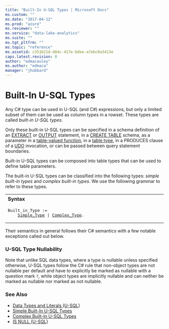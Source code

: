 ```yaml
---
title: "Built-In U-SQL Types | Microsoft Docs"
ms.custom: ""
ms.date: "2017-04-12"
ms.prod: "azure"
ms.reviewer: ""
ms.service: "data-lake-analytics"
ms.suite: ""
ms.tgt_pltfrm: ""
ms.topic: "reference"
ms.assetid: c351b21d-d84c-417e-bdee-a7ebc0a3413e
caps.latest.revision: 8
author: "edmacauley"
ms.author: "edmaca"
manager: "jhubbard"
---
```

# Built-In U-SQL Types
Any C# type can be used in U-SQL (and C#) expressions, but only a limited subset of them can be used as column types in a rowset. These types are called *built-in U-SQL types*.  
  
Only these built-in U-SQL types can be specified in a schema definition of an [EXTRACT](../u-sql/extract-expression-u-sql.md) or [OUTPUT](../u-sql/output-statement-u-sql.md) statement, in a [CREATE TABLE](../u-sql/create-table-u-sql-creating-a-table-with-schema.md) schema, as a parameter in a [table-valued function](../u-sql/u-sql-table-valued-functions.md), in a [table type](../u-sql/u-sql-table-types.md), in a PRODUCES clause of a [UDO](https://docs.microsoft.com/azure/data-lake-analytics/data-lake-analytics-u-sql-programmability-guide#user-defined-objects--udo) invocation, or can be passed between query statement boundaries.  
 
Built-in U-SQL types can be composed into table types that can be used to define table parameters.  
  
The built-in U-SQL types can be classified into the following types: *simple built-in types* and *complex built-in types*. We use the following grammar to refer to these types.  

<table><th align="left">Syntax</th><tr><td><pre>
Built_in_Type :=                                                                                         
    <a href="simple-built-in-u-sql-types.md">Simple_Type</a> | <a href="complex-built-in-u-sql-types.md">Complex_Type</a>.
</pre></td></tr></table>
  
Their semantics in general follows their C# semantics with a few notable exceptions called out below.  

### U-SQL Type Nullability
Note that unlike SQL data types, where a type is nullable unless specified otherwise, U-SQL types follow the C# rule that non-object types are not nullable per default and have to explicitly be marked as nullable with a question mark `?`, while object types are implicitly nullable and can neither be marked as nullable nor marked as not nullable.  
  

### See Also
* [Data Types and Literals (U-SQL)](../u-sql/data-types-and-literals-u-sql.md) 
* [Simple Built-In U-SQL Types](../u-sql/simple-built-in-u-sql-types.md)  
* [Complex Built-In U-SQL Types](../u-sql/complex-built-in-u-sql-types.md) 
* [IS NULL (U-SQL)](../u-sql/is-null-u-sql.md) 
  
